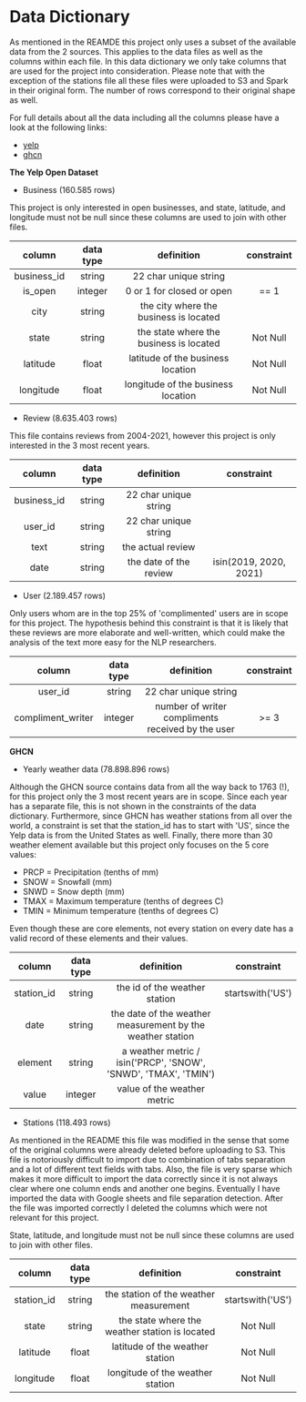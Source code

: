 # Data Dictionary

As mentioned in the REAMDE this project only uses a subset of the available data from the 2 sources. This applies to the
data files as well as the columns within each file. In this data dictionary we only take columns that are used for the 
project into consideration. Please note that with the exception of the stations file all these files were uploaded to
S3 and Spark in their original form. The number of rows correspond to their original shape as well. 

For full details about all the data including all the columns please have a look at the following links:
- [yelp][yelp_link]
- [ghcn][ghcn_link]

**The Yelp Open Dataset**

- Business (160.585 rows)

This project is only interested in open businesses, and state, latitude, and longitude must not be null since these
columns are used to join with other files.

| column | data type | definition | constraint 
| :---: | :---: | :---: | :---: |   
| business_id | string |  22 char unique string 
| is_open | integer | 0 or 1 for closed or open | == 1  
| city | string | the city where the business is located | 
| state | string | the state where the business is located | Not Null 
| latitude | float | latitude of the business location | Not Null 
| longitude | float | longitude of the business location | Not Null 

- Review (8.635.403 rows)

This file contains reviews from 2004-2021, however this project is only interested in the 3 most recent years.

| column | data type | definition | constraint 
| :---: | :---: | :---: | :---: |   
| business_id | string |  22 char unique string 
| user_id | string | 22 char unique string   
| text | string | the actual review 
| date | string | the date of the review | isin(2019, 2020, 2021)

- User (2.189.457 rows)

Only users whom are in the top 25% of 'complimented' users are in scope for this project. The hypothesis behind this 
constraint is that it is likely that these reviews are more elaborate and well-written, which could make the analysis of
the text more easy for the NLP researchers. 

| column | data type | definition | constraint 
| :---: | :---: | :---: | :---: |   
| user_id | string | 22 char unique string   
| compliment_writer | integer | number of writer compliments received by the user | \>= 3 

**GHCN**

- Yearly weather data (78.898.896 rows)

Although the GHCN source contains data from all the way back to 1763 (!), for this project only the 3 most recent years
are in scope. Since each year has a separate file, this is not shown in the constraints of the data dictionary. Furthermore,
since GHCN has weather stations from all over the world, a constraint is set that the station_id has to start with 'US',
since the Yelp data is from the United States as well. Finally, there more than 30 weather element available but this
project only focuses on the 5 core values:

- PRCP = Precipitation (tenths of mm)
- SNOW = Snowfall (mm)
- SNWD = Snow depth (mm)
- TMAX = Maximum temperature (tenths of degrees C)
- TMIN = Minimum temperature (tenths of degrees C)

Even though these are core elements, not every station on every date has a valid record of these elements and their
values.

| column | data type | definition | constraint 
| :---: | :---: | :---: | :---: |   
| station_id | string |  the id of the weather station | startswith('US')
| date | string | the date of the weather measurement by the weather station
| element | string | a weather metric / isin('PRCP', 'SNOW', 'SNWD', 'TMAX', 'TMIN')
| value | integer | value of the weather metric | 

- Stations (118.493 rows)

As mentioned in the README this file was modified in the sense that some of the original columns were already deleted 
before uploading to S3. This file is notoriously difficult to import due to combination of tabs separation and a lot of
different text fields with tabs. Also, the file is very sparse which makes it more difficult to import the data 
correctly since it is not always clear where one column ends and another one begins. Eventually I have imported the
data with Google sheets and file separation detection. After the file was imported correctly I deleted the columns which
were not relevant for this project.

State, latitude, and longitude must not be null since these columns are used to join with other files.

| column | data type | definition | constraint 
| :---: | :---: | :---: | :---: |   
| station_id | string |  the station of the weather measurement | startswith('US')
| state | string | the state where the weather station is located | Not Null 
| latitude | float | latitude of the weather station | Not Null 
| longitude | float | longitude of the weather station| Not Null 


[yelp_link]: https://www.yelp.com/dataset/documentation/main
[ghcn_link]: https://www1.ncdc.noaa.gov/pub/data/ghcn/daily/readme.txt